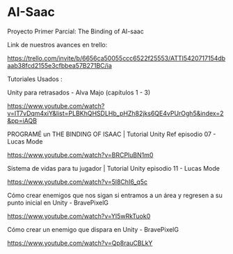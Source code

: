 # AI-Saac
Proyecto Primer Parcial: The Binding of AI-saac

Link de nuestros avances en trello:

https://trello.com/invite/b/6656ca50055ccc6522f25553/ATTI5420717154dbaab38fcd2155e3cfbbea57B271BC/ia

Tutoriales Usados : 

Unity para retrasados - Alva Majo (capítulos 1 - 3)

https://www.youtube.com/watch?v=IT7vDqm4xiY&list=PLBKhQHSDLHb_pHZh82jks6QE4vPUrOgh5&index=2&pp=iAQB

PROGRAMÉ un THE BINDING OF ISAAC | Tutorial Unity Ref episodio 07 - Lucas Mode

https://www.youtube.com/watch?v=BRCPluBN1m0

Sistema de vidas para tu jugador | Tutorial Unity episodio 11 - Lucas Mode

https://www.youtube.com/watch?v=5l8ChI6_q5c

Cómo crear enemigos que nos sigan si entramos a un área y regresen a su punto inicial en Unity - BravePixelG

https://www.youtube.com/watch?v=YI5wRkTuok0

Cómo crear un enemigo que dispara en Unity - BravePixelG

https://www.youtube.com/watch?v=Qp8rauCBLkY
